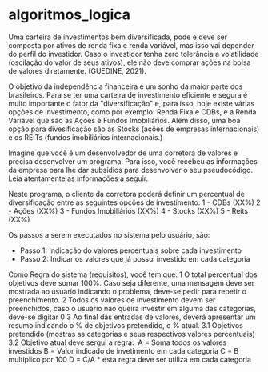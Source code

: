 # algoritmos_logica
Uma carteira de investimentos bem diversificada, pode e deve ser composta por ativos de renda fixa e renda variável, mas isso vai depender do perfil do investidor.
Caso o investidor tenha zero tolerância a volatilidade (oscilação do valor de seus ativos), ele não deve comprar ações na bolsa de valores diretamente. (GUEDINE, 2021).

O objetivo da independência financeira é um sonho da maior parte dos brasileiros. Para se ter uma carteira de investimento eficiente e segura é muito importante o fator da "diversificação" e,  para isso, hoje existe várias opções de investimento, como por exemplo: Renda Fixa e CDBs, e a Renda Variável que são as Ações e Fundos Imobiliários. Além disso, uma boa opção para divesificação são as Stocks (ações de empresas internacionais) e os REITs (fundos imobiliários internacionais.)

Imagine que você é um desenvolvedor de uma corretora de valores e precisa desenvolver um programa.
Para isso, você recebeu as informações da empresa para lhe dar subsídios para desenvolver o seu pseudocódigo.
Leia atentamente as informações a seguir.

Neste programa, o cliente da corretora poderá definir um percentual de diversificação entre as seguintes opções de investimento:
     1 - CDBs (XX%)
     2 - Ações (XX%)
     3 - Fundos Imobiliários (XX%)
     4 - Stocks (XX%)
     5 - Reits (XX%)

Os passos a serem executados no sistema pelo usuário, são:
* Passo 1: Indicação do valores percentuais sobre cada investimento
* Passo 2: Indicar os valores que já possui investido em cada categoria

Como Regra do sistema (requisitos), você tem que:
1 O total percentual dos objetivos deve somar 100%. Caso seja diferente, uma mensagem deve ser mostrada ao usuário indicando o problema, deve-se pedir para repetir o preenchimento.
2 Todos os valores de investimento devem ser preenchidos, caso o usuário não queira investir em alguma das categorias, deve-se digitar 0
3 Ao final das entradas de valores, deverá apresentar um resumo indicando o % de objetivos pretendido, o % atual.
3.1 Objetivos pretendido (mostras as categorias e seus respectivos valores percentuais)
3.2 Objetivo atual deve sergui a regra:
​                             A = Soma todos os valores investidos
                             B = Valor indicado de invetimento em cada categoria
                             C = B multiplico por 100
                             D = C/A
                             * esta regra deve ser utiliza em cada categoria

